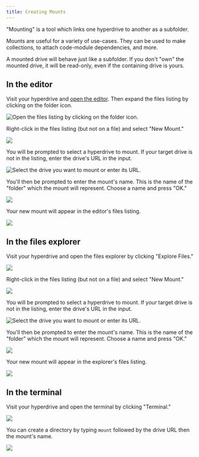 ```yaml
---
title: Creating Mounts
---
```


"Mounting" is a tool which links one hyperdrive to another as a subfolder.

Mounts are useful for a variety of use-cases. They can be used to make collections, to attach code-module dependencies, and more.

A mounted drive will behave just like a subfolder. If you don't "own" the mounted drive, it will be read-only, even if the containing drive is yours.

## In the editor

Visit your hyperdrive and [open the editor](beginner/using-the-editor.md). Then expand the files listing by clicking on the folder icon.

![Open the files listing by clicking on the folder icon.](/img/editor-list-files.png)

Right-click in the files listing \(but not on a file\) and select "New Mount."

![](/img/editor-new-mount.png)

You will be prompted to select a hyperdrive to mount. If your target drive is not in the listing, enter the drive's URL in the input.

![Select the drive you want to mount or enter its URL.](/img/select-drive-dialog.png)

You'll then be prompted to enter the mount's name. This is the name of the "folder" which the mount will represent. Choose a name and press "OK."

![](/img/mount-name-dialog.png)

Your new mount will appear in the editor's files listing.

![](/img/mount-in-editor.png)

## In the files explorer

Visit your hyperdrive and open the files explorer by clicking "Explore Files."

![](/img/open-files-explorer.png)

Right-click in the files listing \(but not on a file\) and select "New Mount."

![](/img/files-explorer-new-mount.png)

You will be prompted to select a hyperdrive to mount. If your target drive is not in the listing, enter the drive's URL in the input.

![Select the drive you want to mount or enter its URL.](/img/select-drive-dialog.png)

You'll then be prompted to enter the mount's name. This is the name of the "folder" which the mount will represent. Choose a name and press "OK."

![](/img/mount-name-dialog.png)

Your new mount will appear in the explorer's files listing.

![](/img/mount-in-files-explorer.png)

## In the terminal

Visit your hyperdrive and open the terminal by clicking "Terminal."

![](/img/open-terminal.png)

You can create a directory by typing `mount` followed by the drive URL then the mount's name.

![](/img/terminal-create-mount.png)
